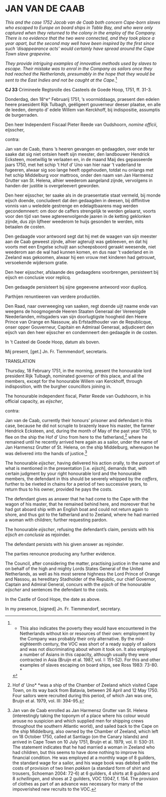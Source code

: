 # JAN VAN DE CAAB

*This and the case 1752 Jacob van de Caab both concern Cape-born slaves who escaped to Europe on board ships in Table Bay, and who were only captured when they returned to the colony in the employ of the Company. There is no evidence that the two were connected, and they took place a year apart, but the second may well have been inspired by the first since such ‘disappearance acts’ would certainly have spread around the Cape Town slave grapevine.*

*They provide intriguing examples of innovative methods used by slaves to escape. Their mistake was to enrol in the Company as sailors once they had reached the Netherlands, presumably in the hope that they would be sent to the East Indies and not be caught at the Cape.*[^1]

**CJ 33** Crimineele Regtsrolle des Casteels de Goede Hoop, 1751, ff. 31-3.

Donderdag, den 18^e^ Februarij 1751, ’s voormiddaags, praesent den edelen heere praesident Rijk Tulbagh, geëligeert gouverneur deeser plaatse, en alle de leeden, dempto d’ edele Willem van Kerckhoff, bij indispositie, assumptis de burgerraden.

Den heer Independent Fiscaal Pieter Reede van Oudshoorn, *nomine officii*, eijsscher,

contra:

Jan van de Caab, thans ’s heeren gevangen en gedaagden, over ende ter saake dat sig niet ontsien heeft sijn meester, den landbouwer Hendrick Ecksteen, moetwillig te verlaaten en, in de maand Maij des gepasseerde jaars 1750, met het schip ’t Hof d’ Uno van hier naar ’t vaderland te fugeeren, alwaar sig soo lange heeft opgehouden, totdat nu onlangs met het schip Middelburg voor mattroos, onder den naam van Jan Harmensz Grutter van St. Helena, alhier weederom aangeland zijnde, vervolgens in handen der justitie is overgeleevert geworden.

Den heer eijsscher, ter saake als in de praesentatie staat vermeld, bij monde eijsch doende, concludeert dat den gedaagden in deesen, bij diffinitive vonnis van u weledele gestrenge en edelagtbaarens mag werden gecondemneert: om door de caffers strengelijk te werden gelaarst, voorts voor den tijd van twee agtereenvolgende jaaren in de ketting geklonken zijnde, dus zijn lijfheer weederom te huijs gesonden te werden, mits betaalen de costen.

Den gedaagde voor antwoord segt dat hij met de waagen van sijn meester aan de Caab geweest zijnde, alhier agteruijt was gebleeven, en dat hij voorts met een Engelse schuijt aan scheepsboord geraakt weesende, niet weederom aan de wal had kunnen komen, en dus naar ’t vaderland en in Zeeland was gekoomen, alwaar hij een vrouw met kinderen had getrouwt, versoekende wijdersom gratie.

Den heer eijsscher, afslaande des gedaagdens voorbrengen, persisteert bij eijsch en conclusie voor replicq.

Den gedaagde persisteert bij sijne gegeevene antwoord voor duplicq.

Parthijen renuntieeren van verdere productiën.

Den Raad, naar overweeging van saaken, regt doende uijt naame ende van weegens de hoogmogende Heeren Staaten Generaal der Vereenigde Neederlanden, mitsgaders van sijn doorlugtigste hoogheid den Heere Prince van Orange en Nassouw, als Erfstadthouder van de Republicque, onser opper Gouverneur, Capitain en Admiraal Generaal, adjudiceert den eijsch van den heer eijsscher en condemneert den gedaagde in de costen.

In ’t Casteel de Goede Hoop, datum als boven.

Mij present, \[get.\] Jn. Fr. Tiemmendorf, secretaris.

TRANSLATION

Thursday, 18 February 1751, in the morning, present the honourable lord president Rijk Tulbagh, nominated governor of this place, and all the members, except for the honourable Willem van Kerckhoff, through indisposition, with the burgher councillors joining in.

The honourable independent fiscal, Pieter Reede van Oudshoorn, in his official capacity, as *eijscher*,

contra:

Jan van de Caab, currently their honours’ prisoner and defendant in this case, because he did not scruple to brazenly leave his master, the farmer Hendrick Ecksteen, and, during the month of May of the past year 1750, to flee on the ship the Hof d’ Uno from here to the fatherland,[^2] where he remained until he recently arrived here again as a sailor, under the name of Jan Harmensz Grutter of St. Helena, on the ship Middelburg, whereupon he was delivered into the hands of justice.[^3]

The honourable *eijscher*, having delivered his action orally, to the purport of what is mentioned in the presentation \[i.e. *eijsch*\], demands that, with certain judgment by your right honourable lord and the honourable members, the defendant in this should be severely whipped by the *caffers*, further to be riveted in chains for a period of two successive years, to return thus to his owner, provided he pays the costs.

The defendant gives as answer that he had come to the Cape with the wagon of his master, that he remained behind here, and moreover that he had got aboard ship with an English boat and could not return again to shore, and thus got to the fatherland and to Zeeland, where he had married a woman with children; further requesting pardon.

The honourable *eijscher*, refusing the defendant’s claim, persists with his *eijsch en conclusie* as rejoinder.

The defendant persists with his given answer as rejoinder.

The parties renounce producing any further evidence.

The Council, after considering the matter, practising justice in the name and on behalf of the high and mighty Lords States General of the United Netherlands, as well as his most serene highness the Lord Prince of Orange and Nassou, as hereditary Stadholder of the Republic, our chief Governor, Captain and Admiral General, concurs with the *eijsch* of the honourable *eijscher* and sentences the defendant to the costs.

In the Castle of Good Hope, the date as above.

In my presence, \[signed\] Jn. Fr. Tiemmendorf, secretary.

[^1]: * This also indicates the poverty they would have encountered in the Netherlands without kin or resources of their own: employment by the Company was probably their only alternative. By the mid-eighteenth century, the VOC was short of a ready supply of sailors and was not discriminating about whom it took on. It also employed a number of Asians in this capacity, although usually they were contracted in Asia (Bruijn et al. 1987, vol. I: 151-52). For this and other examples of slaves escaping on board ships, see Ross 1983: 73-80. *

[^2]:  Hof d’ Uno* *was a ship of the Chamber of Zeeland which visited Cape Town, on its way back from Batavia, between 26 April and 12 May 1750. Four sailors were recruited during this period, of which Jan was one, Bruijn et al. 1979, vol. III: 394-95.

[^3]:  Jan van de Caab enrolled as Jan Harmensz Grutter van St. Helena (interestingly taking the toponym of a place where his colour would arouse no suspicion and which supplied men for shipping crews throughout the southern Atlantic world), and sailed back to the Cape on the ship Middelburg, also owned by the Chamber of Zeeland, which left on 18 October 1750, called at Santiago (on the Canary Islands) and arrived in Cape Town on 10 July 1751, Bruijn et al. 1979, vol. II: 530-31. The statement indicates that he had married a woman in Zeeland who had children, but this seems to have done nothing to improve his financial condition. He was employed at a monthly wage of 8 guilders, the standard wage for a sailor, and his wage book was debited with the costs of provision of two linen *pakken* (a standard form of shirt and trousers, Schoeman 2004: 72-6) at 6 guilders, 4 shirts at 8 guilders and 8 *schellingen*, and shoes at 2 guilders, VOC 13047, f. 154. The provision of clothes as part of an advance was necessary for many of the impoverished new recruits to the VOC. 